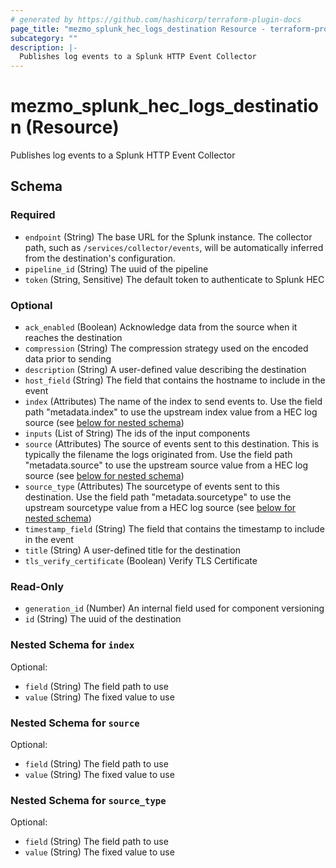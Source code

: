 ```yaml
---
# generated by https://github.com/hashicorp/terraform-plugin-docs
page_title: "mezmo_splunk_hec_logs_destination Resource - terraform-provider-mezmo"
subcategory: ""
description: |-
  Publishes log events to a Splunk HTTP Event Collector
---
```


# mezmo_splunk_hec_logs_destination (Resource)

Publishes log events to a Splunk HTTP Event Collector



<!-- schema generated by tfplugindocs -->
## Schema

### Required

- `endpoint` (String) The base URL for the Splunk instance. The collector path, such as `/services/collector/events`, will be automatically inferred from the destination's configuration.
- `pipeline_id` (String) The uuid of the pipeline
- `token` (String, Sensitive) The default token to authenticate to Splunk HEC

### Optional

- `ack_enabled` (Boolean) Acknowledge data from the source when it reaches the destination
- `compression` (String) The compression strategy used on the encoded data prior to sending
- `description` (String) A user-defined value describing the destination
- `host_field` (String) The field that contains the hostname to include in the event
- `index` (Attributes) The name of the index to send events to. Use the field path  "metadata.index" to use the upstream index value from a HEC log source (see [below for nested schema](#nestedatt--index))
- `inputs` (List of String) The ids of the input components
- `source` (Attributes) The source of events sent to this destination. This is typically the filename the logs originated from. Use the field path "metadata.source" to use the upstream source value from a HEC log source (see [below for nested schema](#nestedatt--source))
- `source_type` (Attributes) The sourcetype of events sent to this destination. Use the field path "metadata.sourcetype" to use the upstream sourcetype value from a HEC log source (see [below for nested schema](#nestedatt--source_type))
- `timestamp_field` (String) The field that contains the timestamp to include in the event
- `title` (String) A user-defined title for the destination
- `tls_verify_certificate` (Boolean) Verify TLS Certificate

### Read-Only

- `generation_id` (Number) An internal field used for component versioning
- `id` (String) The uuid of the destination

<a id="nestedatt--index"></a>
### Nested Schema for `index`

Optional:

- `field` (String) The field path to use
- `value` (String) The fixed value to use


<a id="nestedatt--source"></a>
### Nested Schema for `source`

Optional:

- `field` (String) The field path to use
- `value` (String) The fixed value to use


<a id="nestedatt--source_type"></a>
### Nested Schema for `source_type`

Optional:

- `field` (String) The field path to use
- `value` (String) The fixed value to use


